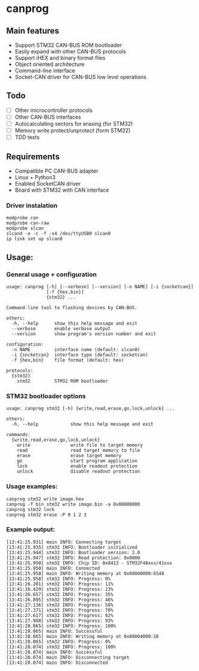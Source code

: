 # canprog

## Main features
- Support STM32 CAN-BUS ROM bootloader
- Easily expand with other CAN-BUS protocols
- Support iHEX and binary format files
- Object oriented architecture
- Command-line interface
- Socket-CAN driver for CAN-BUS low level operations

## Todo
- [ ] Other microcontroller protocols
- [ ] Other CAN-BUS interfaces
- [ ] Autocalculating sectors for erasing (for STM32)
- [ ] Memory write protect/unprotect (form STM32)
- [ ] TDD tests

## Requirements
- Compatible PC CAN-BUS adapter 
- Linux + Python3
- Enabled SocketCAN driver
- Board with STM32 with CAN interface

### Driver instalation
```
modprobe can
modprobe can-raw
modprobe slcan
slcand -o -c -f -s4 /dev/ttyUSB0 slcan0
ip link set up slcan0
```

## Usage:
### General usage + configuration
```
usage: canprog [-h] [--verbose] [--version] [-n NAME] [-i {socketcan}]
               [-f {hex,bin}]
               {stm32} ...

Command-line tool to flashing devices by CAN-BUS.

others:
  -h, --help      show this help message and exit
  --verbose       enable verbose output
  --version       show program's version number and exit

configuration:
  -n NAME         interface name (default: slcan0)
  -i {socketcan}  interface type (default: socketcan)
  -f {hex,bin}    file format (default: hex)

protocols:
  {stm32}
    stm32         STM32 ROM bootloader
```
### STM32 bootloader options
```
usage: canprog stm32 [-h] {write,read,erase,go,lock,unlock} ...

others:
  -h, --help            show this help message and exit

commands:
  {write,read,erase,go,lock,unlock}
    write               write file to target memory
    read                read target memory to file
    erase               erase target memory
    go                  start program application
    lock                enable readout protection
    unlock              disable readout protection
```
### Usage examples:
```
canprog stm32 write image.hex
canprog -f bin stm32 write image.bin -a 0x08000000
canprog stm32 lock
canprog stm32 erase -P 0 1 2 3
```
### Example output:
```
[13:41:25.931] main INFO: Connecting target
[13:41:25.935] stm32 INFO: Bootloader initialized
[13:41:25.944] stm32 INFO: Bootloader version: 2.0
[13:41:25.947] stm32 INFO: Read protection: 0x0000
[13:41:25.950] stm32 INFO: Chip ID: 0x0413 - STM32F40xxx/41xxx
[13:41:25.950] main INFO: Connected
[13:41:25.958] main INFO: Writing memory at 0x08000000:6548
[13:41:25.958] stm32 INFO: Progress: 0%
[13:41:26.201] stm32 INFO: Progress: 11%
[13:41:26.429] stm32 INFO: Progress: 23%
[13:41:26.657] stm32 INFO: Progress: 35%
[13:41:26.895] stm32 INFO: Progress: 46%
[13:41:27.136] stm32 INFO: Progress: 58%
[13:41:27.371] stm32 INFO: Progress: 70%
[13:41:27.617] stm32 INFO: Progress: 82%
[13:41:27.908] stm32 INFO: Progress: 93%
[13:41:28.065] stm32 INFO: Progress: 100%
[13:41:28.065] main INFO: Successful
[13:41:28.065] main INFO: Writing memory at 0x08004000:16
[13:41:28.065] stm32 INFO: Progress: 0%
[13:41:28.074] stm32 INFO: Progress: 100%
[13:41:28.074] main INFO: Successful
[13:41:28.074] main INFO: Disconnecting target
[13:41:28.074] main INFO: Disconnected
```
